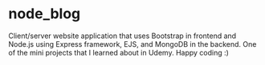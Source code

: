 # node_blog
Client/server website application that uses Bootstrap in frontend and Node.js using Express framework, EJS, and  MongoDB in the backend. One of the mini projects that I learned about in Udemy. Happy coding :)
